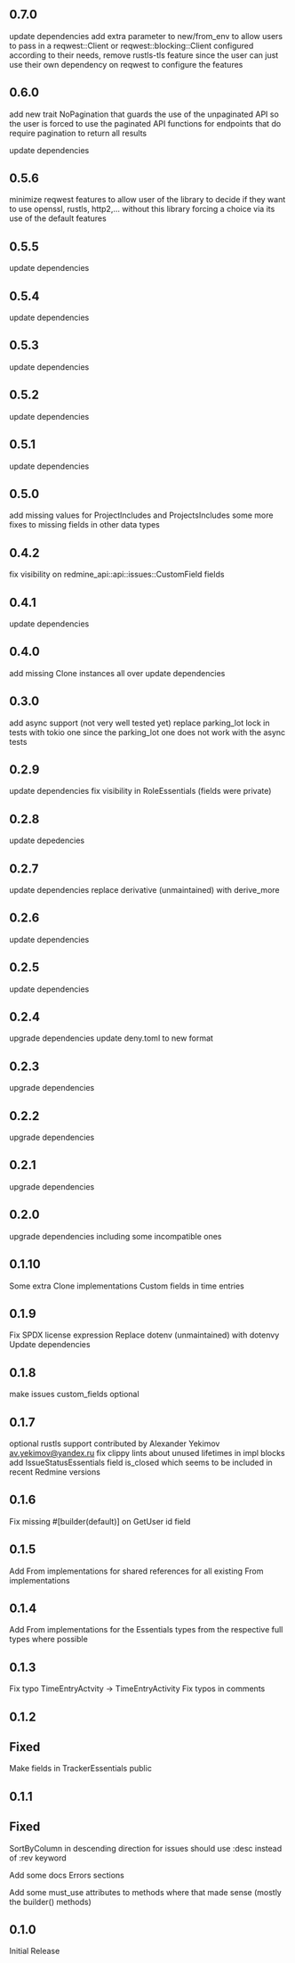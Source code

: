 ## 0.7.0

update dependencies
add extra parameter to new/from\_env to allow users to pass in a reqwest::Client
or reqwest::blocking::Client configured according to their needs, remove rustls-tls
feature since the user can just use their own dependency on reqwest to configure
the features

## 0.6.0

add new trait NoPagination that guards the use of the unpaginated API
so the user is forced to use the paginated API functions for endpoints that
do require pagination to return all results

update dependencies

## 0.5.6

minimize reqwest features to allow user of the library to decide if they want
to use openssl, rustls, http2,... without this library forcing a choice via
its use of the default features

## 0.5.5

update dependencies

## 0.5.4

update dependencies

## 0.5.3

update dependencies

## 0.5.2

update dependencies

## 0.5.1

update dependencies

## 0.5.0

add missing values for ProjectIncludes and ProjectsIncludes
some more fixes to missing fields in other data types

## 0.4.2

fix visibility on redmine\_api::api::issues::CustomField fields

## 0.4.1

update dependencies

## 0.4.0

add missing Clone instances all over
update dependencies

## 0.3.0

add async support (not very well tested yet)
replace parking\_lot lock in tests  with tokio one since the parking\_lot one
does not work with the async tests

## 0.2.9

update dependencies
fix visibility in RoleEssentials (fields were private)

## 0.2.8

update depedencies

## 0.2.7

update dependencies
replace derivative (unmaintained) with derive\_more

## 0.2.6

update dependencies

## 0.2.5

update dependencies

## 0.2.4

upgrade dependencies
update deny.toml to new format

## 0.2.3

upgrade dependencies

## 0.2.2

upgrade dependencies

## 0.2.1

upgrade dependencies

## 0.2.0

upgrade dependencies including some incompatible ones

## 0.1.10

Some extra Clone implementations
Custom fields in time entries

## 0.1.9

Fix SPDX license expression
Replace dotenv (unmaintained) with dotenvy
Update dependencies

## 0.1.8

make issues custom_fields optional

## 0.1.7

optional rustls support contributed by Alexander Yekimov <av.yekimov@yandex.ru>
fix clippy lints about unused lifetimes in impl blocks
add IssueStatusEssentials field is_closed which seems to be included in recent Redmine versions

## 0.1.6

Fix missing #[builder(default)] on GetUser id field

## 0.1.5

Add From implementations for shared references for all existing From implementations

## 0.1.4

Add From implementations for the Essentials types from the respective full types where possible

## 0.1.3

Fix typo TimeEntryActvity -> TimeEntryActivity
Fix typos in comments

## 0.1.2

## Fixed

Make fields in TrackerEssentials public

## 0.1.1

## Fixed

SortByColumn in descending direction for issues should use :desc instead of :rev keyword

Add some docs Errors sections

Add some must_use attributes to methods where that made sense (mostly the builder() methods)

## 0.1.0

Initial Release
